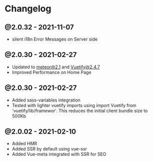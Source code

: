 # Changelog

## @2.0.32 - 2021-11-07
- silent i18n Error Messages on Server side
## @2.0.30 - 2021-02-27
- Updated to meteor@2.1 and Vuetify@2.4.7
- Improved Performance on Home Page
## @2.0.30 - 2021-02-27
- Added sass-variables integration
- Tested with lighter vuetify imports using import Vuetify from 'vuetify/lib/framewor'. This reduces the initial client bundle size to 500Kb
## @2.0.02 - 2021-02-10
- Added HMR
- Added SSR by default using vue-ssr
- Added Vue-meta integrated with SSR for SEO